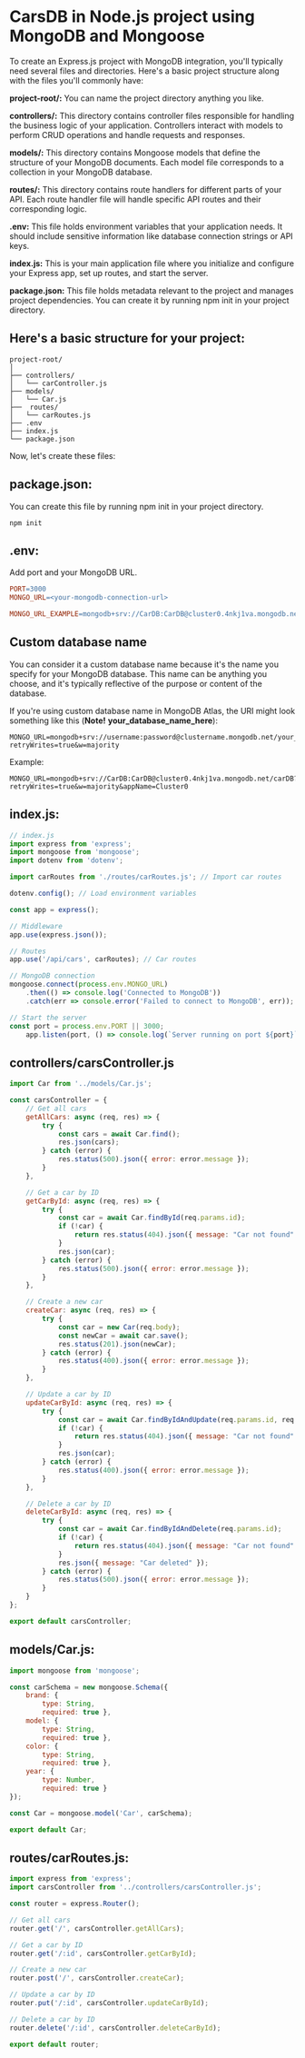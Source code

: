 # CarsDB in Node.js project using MongoDB and Mongoose

To create an Express.js project with MongoDB integration, you'll typically need several files and directories. Here's a basic project structure along with the files you'll commonly have:

**project-root/:** You can name the project directory anything you like.

**controllers/:** This directory contains controller files responsible for handling the business logic of your application. Controllers interact with models to perform CRUD operations and handle requests and responses.

**models/:** This directory contains Mongoose models that define the structure of your MongoDB documents. Each model file corresponds to a collection in your MongoDB database.

**routes/:** This directory contains route handlers for different parts of your API. Each route handler file will handle specific API routes and their corresponding logic.

**.env:** This file holds environment variables that your application needs. It should include sensitive information like database connection strings or API keys.

**index.js:** This is your main application file where you initialize and configure your Express app, set up routes, and start the server.

**package.json:** This file holds metadata relevant to the project and manages project dependencies. You can create it by running npm init in your project directory.

## Here's a basic structure for your project:

```shell
project-root/
│
├── controllers/
│   └── carController.js
├── models/
│   └── Car.js
├──  routes/
│   └── carRoutes.js
├── .env
├── index.js
└── package.json

```

Now, let's create these files:

## package.json:

You can create this file by running npm init in your project directory.

```shell
npm init
```

## .env:

Add port and your MongoDB URL.

```makefile
PORT=3000
MONGO_URL=<your-mongodb-connection-url>

MONGO_URL_EXAMPLE=mongodb+srv://CarDB:CarDB@cluster0.4nkj1va.mongodb.net/?retryWrites=true&w=majority&appName=Cluster0
```

## Custom database name

You can consider it a custom database name because it's the name you specify for your MongoDB database. This name can be anything you choose, and it's typically reflective of the purpose or content of the database.

If you're using custom database name in MongoDB Atlas, the URI might look something like this (**Note!** **your_database_name_here**):

```
MONGO_URL=mongodb+srv://username:password@clustername.mongodb.net/your_database_name_here?retryWrites=true&w=majority
```

Example:

```
MONGO_URL=mongodb+srv://CarDB:CarDB@cluster0.4nkj1va.mongodb.net/carDB?retryWrites=true&w=majority&appName=Cluster0
```

## index.js:

```javascript
// index.js
import express from 'express';
import mongoose from 'mongoose';
import dotenv from 'dotenv';

import carRoutes from './routes/carRoutes.js'; // Import car routes

dotenv.config(); // Load environment variables

const app = express();

// Middleware
app.use(express.json());

// Routes
app.use('/api/cars', carRoutes); // Car routes

// MongoDB connection
mongoose.connect(process.env.MONGO_URL)
    .then(() => console.log('Connected to MongoDB'))
    .catch(err => console.error('Failed to connect to MongoDB', err));

// Start the server
const port = process.env.PORT || 3000;
    app.listen(port, () => console.log(`Server running on port ${port}`));
```

## controllers/carsController.js

```javascript
import Car from '../models/Car.js';

const carsController = {
    // Get all cars
    getAllCars: async (req, res) => {
        try {
            const cars = await Car.find();
            res.json(cars);
        } catch (error) {
            res.status(500).json({ error: error.message });
        }
    },

    // Get a car by ID
    getCarById: async (req, res) => {
        try {
            const car = await Car.findById(req.params.id);
            if (!car) {
                return res.status(404).json({ message: "Car not found" });
            }
            res.json(car);
        } catch (error) {
            res.status(500).json({ error: error.message });
        }
    },

    // Create a new car
    createCar: async (req, res) => {
        try {
            const car = new Car(req.body);
            const newCar = await car.save();
            res.status(201).json(newCar);
        } catch (error) {
            res.status(400).json({ error: error.message });
        }
    },

    // Update a car by ID
    updateCarById: async (req, res) => {
        try {
            const car = await Car.findByIdAndUpdate(req.params.id, req.body, { new: true });
            if (!car) {
                return res.status(404).json({ message: "Car not found" });
            }
            res.json(car);
        } catch (error) {
            res.status(400).json({ error: error.message });
        }
    },

    // Delete a car by ID
    deleteCarById: async (req, res) => {
        try {
            const car = await Car.findByIdAndDelete(req.params.id);
            if (!car) {
                return res.status(404).json({ message: "Car not found" });
            }
            res.json({ message: "Car deleted" });
        } catch (error) {
            res.status(500).json({ error: error.message });
        }
    }
};

export default carsController;
```

## models/Car.js:

```javascript
import mongoose from 'mongoose';

const carSchema = new mongoose.Schema({
    brand: { 
        type: String, 
        required: true },
    model: { 
        type: String, 
        required: true },
    color: { 
        type: String, 
        required: true },
    year: { 
        type: Number, 
        required: true }
});

const Car = mongoose.model('Car', carSchema);

export default Car;
```

## routes/carRoutes.js:

```javascript
import express from 'express';
import carsController from '../controllers/carsController.js';

const router = express.Router();

// Get all cars
router.get('/', carsController.getAllCars);

// Get a car by ID
router.get('/:id', carsController.getCarById);

// Create a new car
router.post('/', carsController.createCar);

// Update a car by ID
router.put('/:id', carsController.updateCarById);

// Delete a car by ID
router.delete('/:id', carsController.deleteCarById);

export default router;
```
